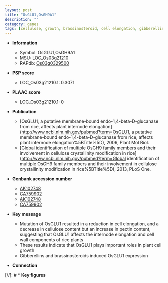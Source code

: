 ```yaml
---
layout: post
title: "OsGLU1,OsGH9A1"
description: ""
category: genes
tags: [cellulose, growth, brassinosteroid, cell elongation, gibberellin, cell wall]
---
```


* **Information**  
    + Symbol: OsGLU1,OsGH9A1  
    + MSU: [LOC_Os03g21210](http://rice.plantbiology.msu.edu/cgi-bin/ORF_infopage.cgi?orf=LOC_Os03g21210)  
    + RAPdb: [Os03g0329500](http://rapdb.dna.affrc.go.jp/viewer/gbrowse_details/irgsp1?name=Os03g0329500)  

* **PSP score**  
    + LOC_Os03g21210.1: 0.3071 

* **PLAAC score**  
    + LOC_Os03g21210.1: 0 

* **Publication**  
    + [OsGLU1, a putative membrane-bound endo-1,4-beta-D-glucanase from rice, affects plant internode elongation](http://www.ncbi.nlm.nih.gov/pubmed?term=OsGLU1, a putative membrane-bound endo-1,4-beta-D-glucanase from rice, affects plant internode elongation%5BTitle%5D), 2006, Plant Mol Biol.
    + [Global identification of multiple OsGH9 family members and their involvement in cellulose crystallinity modification in rice](http://www.ncbi.nlm.nih.gov/pubmed?term=Global identification of multiple OsGH9 family members and their involvement in cellulose crystallinity modification in rice%5BTitle%5D), 2013, PLoS One.

* **Genbank accession number**  
    + [AK102748](http://www.ncbi.nlm.nih.gov/nuccore/AK102748)
    + [CA759902](http://www.ncbi.nlm.nih.gov/nuccore/CA759902)
    + [AK102748](http://www.ncbi.nlm.nih.gov/nuccore/AK102748)
    + [CA759902](http://www.ncbi.nlm.nih.gov/nuccore/CA759902)

* **Key message**  
    + Mutation of OsGLU1 resulted in a reduction in cell elongation, and a decrease in cellulose content but an increase in pectin content, suggesting that OsGLU1 affects the internode elongation and cell wall components of rice plants
    + These results indicate that OsGLU1 plays important roles in plant cell growth
    + Gibberellins and brassinosteroids induced OsGLU1 expression

* **Connection**  

[//]: # * **Key figures**  


